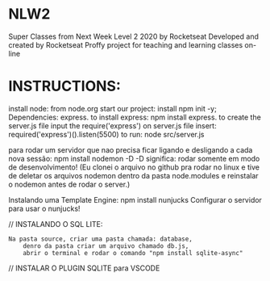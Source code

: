 # NLW2
Super Classes from Next Week Level 2 2020 by Rocketseat
Developed and created by Rocketseat
Proffy project for teaching and learning classes on-line

# INSTRUCTIONS:

install node: from node.org
start our project: install npm init -y;
Dependencies: express.
to install express: npm install express.
to create the server.js file
    input the require('express') on server.js file
    insert:
        required('express')().listen(5500)
    to run: node src/server.js

para rodar um servidor que nao precisa ficar ligando e desligando a cada nova sessão:
    npm install nodemon -D
-D significa: rodar somente em modo de desenvolvimento!
(Eu clonei o arquivo no github pra rodar no linux e tive de deletar os arquivos nodemon dentro da pasta node.modules e reinstalar o nodemon antes de rodar o server.)

Instalando uma Template Engine:
npm install nunjucks
    Configurar o servidor para usar o nunjucks!

// INSTALANDO O SQL LITE:

    Na pasta source, criar uma pasta chamada: database,
        denro da pasta criar um arquivo chamado db.js,
        abrir o terminal e rodar o comando "npm install sqlite-async"
// INSTALAR O PLUGIN SQLITE para VSCODE

